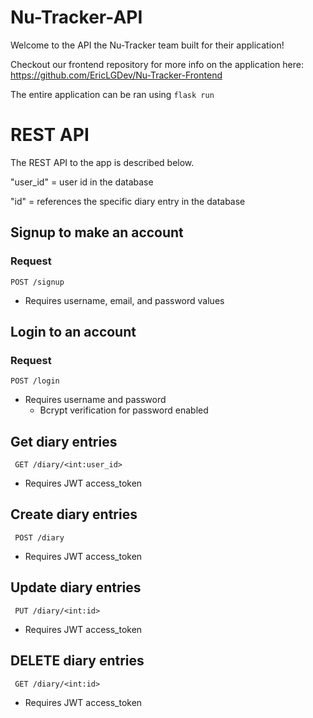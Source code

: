 # Nu-Tracker-API

Welcome to the API the Nu-Tracker team built for their application!

Checkout our frontend repository for more info on the application here:
https://github.com/EricLGDev/Nu-Tracker-Frontend

The entire application can be ran using 
`flask run`

# REST API

The REST API to the app is described below.

"user_id" = user id in the database

"id" = references the specific diary entry in the database

## Signup to make an account

### Request

`POST /signup`

- Requires username, email, and password values

## Login to an account

### Request

`POST /login`

- Requires username and password
  - Bcrypt verification for password enabled

## Get diary entries
` GET /diary/<int:user_id>`
- Requires JWT access_token

## Create diary entries
` POST /diary`
- Requires JWT access_token

## Update diary entries
` PUT /diary/<int:id>`
- Requires JWT access_token

## DELETE diary entries
` GET /diary/<int:id>`
- Requires JWT access_token

